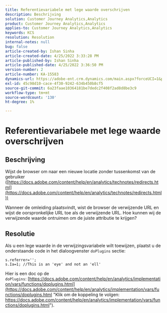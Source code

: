 ```yaml
---
title: Referentievariabele met lege waarde overschrijven
description: Beschrijving
solution: Customer Journey Analytics,Analytics
product: Customer Journey Analytics,Analytics
applies-to: Customer Journey Analytics,Analytics
keywords: KCS
resolution: Resolution
internal-notes: null
bug: false
article-created-by: Ishan Sinha
article-created-date: 4/25/2022 3:33:28 PM
article-published-by: Ishan Sinha
article-published-date: 4/25/2022 3:36:50 PM
version-number: 2
article-number: KA-15583
dynamics-url: https://adobe-ent.crm.dynamics.com/main.aspx?forceUCI=1&pagetype=entityrecord&etn=knowledgearticle&id=6520a809-adc4-ec11-a7b6-0022480a1d64
exl-id: 45c98d10-cace-4f30-9242-634b450b8cf5
source-git-commit: 6a23faae10364181be7dedc2f408f2ad8d8be3c9
workflow-type: tm+mt
source-wordcount: '130'
ht-degree: 1%

---
```


# Referentievariabele met lege waarde overschrijven

## Beschrijving


Wijst de browser om naar een nieuwe locatie zonder tussenkomst van de gebruiker ([https://docs.adobe.com/content/help/en/analytics/technotes/redirects.html](https://docs.adobe.com/content/help/en/analytics/technotes/redirects.html))

Wanneer de omleiding plaatsvindt, wist de browser de verwijzende URL en wijst de oorspronkelijke URL toe als de verwijzende URL. Hoe kunnen wij de verwijzende waarde ontruimen om de juiste attributie te krijgen?


## Resolutie


Als u een lege waarde in de verwijzingsvariabele wilt toewijzen, plaatst u de onderstaande code in het dialoogvenster `doPlugins` sectie:

```
s.referrer='';
s.Ia=1; //This is an 'eye' and not an 'ell'
```


Hier is een doc op de `doPlugins`: [https://docs.adobe.com/content/help/en/analytics/implementation/vars/functions/doplugins.html](https://docs.adobe.com/content/help/en/analytics/implementation/vars/functions/doplugins.html "Klik om de koppeling te volgen: https://docs.adobe.com/content/help/en/analytics/implementation/vars/functions/doplugins.html").
